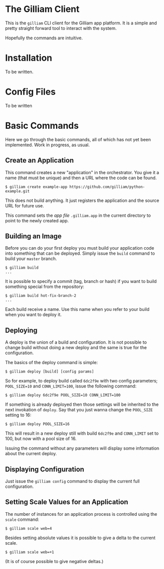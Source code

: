 # The Gilliam Client

This is the `gilliam` CLI client for the Gilliam app platform.  It is a
simple and pretty straight forward tool to interact with the system.

Hopefully the commands are intuitive.

# Installation

To be written.

# Config Files

To be written


# Basic Commands

Here we go through the basic commands, all of which has not yet been
implemented.  Work in progress, as usual.

## Create an Application

This command creates a new "application" in the orchestrator.  You
give it a name (that must be unique) and then a URL where the code can
be found.

    $ gilliam create example-app https://github.com/gilliam/python-example.git

This does not build anything.  It just registers the application and
the source URL for future use.

This command sets the *app file* `.gilliam.app` in the current
directory to point to the newly created app.


## Building an Image

Before you can do your first deploy you must build your application
code into something that can be deployed.  Simply issue the `build`
command to build your `master` branch.

    $ gilliam build
    ...
    

It is possible to specify a commit (tag, branch or hash) if you want
to build something special from the repository:

    $ gilliam build hot-fix-branch-2
    ...
 
Each build receive a name. Use this name when you refer to your build
when you want to deploy it.

## Deploying

A deploy is the union of a build and configuration.  It is not
possible to change build without doing a new deploy and the same is
true for the configuration.

The basics of the deploy command is simple:

    $ gilliam deploy [build] [config params]

So for example, to deploy build called `6dc2f9e` with two config
parameters; `POOL_SIZE=10` and `CONN_LIMIT=100`, issue the following
command:

    $ gilliam deploy 6dc2f9e POOL_SIZE=10 CONN_LIMIT=100

If something is already deployed then those settings will be inherited
to the next invokation of `deploy`.  Say that you just wanna change
the `POOL_SIZE` setting to 16:

    $ gilliam deploy POOL_SIZE=16

This will result in a new deploy still with build `6dc2f9e` and
`CONN_LIMIT` set to 100, but now with a pool size of 16.

Issuing the command without any parameters will display some
information about the current deploy.

## Displaying Configuration

Just issue the `gilliam config` command to display the current full
configuration.


## Setting Scale Values for an Application

The number of instances for an application process is controlled using
the `scale` command:

    $ gilliam scale web=4

Besides setting absolute values it is possible to give a delta to the
current scale.

    $ gilliam scale web=+1

(It is of course possible to give negative deltas.)
